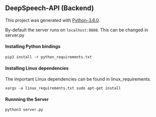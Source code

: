 ## DeepSpeech-API (Backend)

This project was generated with [Python-3.6.0](https://www.python.org/downloads/release/python-360/).

By-default the server runs on `localhost:8080`. This can be changed in server.py

#### Installing Python bindings

```
pip3 install -r python_requirements.txt
```

#### Installing Linux dependencies

The important Linux dependencies can be found in linux_requirements.

```
xargs -a linux_requirements.txt sudo apt-get install
```

#### Runnning the Server

```bash
python3 server.py
```